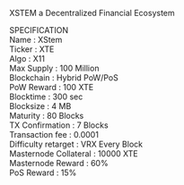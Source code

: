XSTEM a Decentralized Financial Ecosystem

SPECIFICATION     
Name : XStem    
Ticker : XTE		  
Algo : X11      
Max Supply : 100 Million      
Blockchain : Hybrid PoW/PoS     
PoW Reward : 100 XTE      
Blocktime : 300 sec     
Blocksize : 4 MB      
Maturity : 80 Blocks      
TX Confirmation : 7 Blocks      
Transaction fee : 0.0001      
Difficulty retarget : VRX Every Block     
Masternode Collateral : 10000 XTE     
Masternode Reward : 60%     
PoS Reward : 15%      


